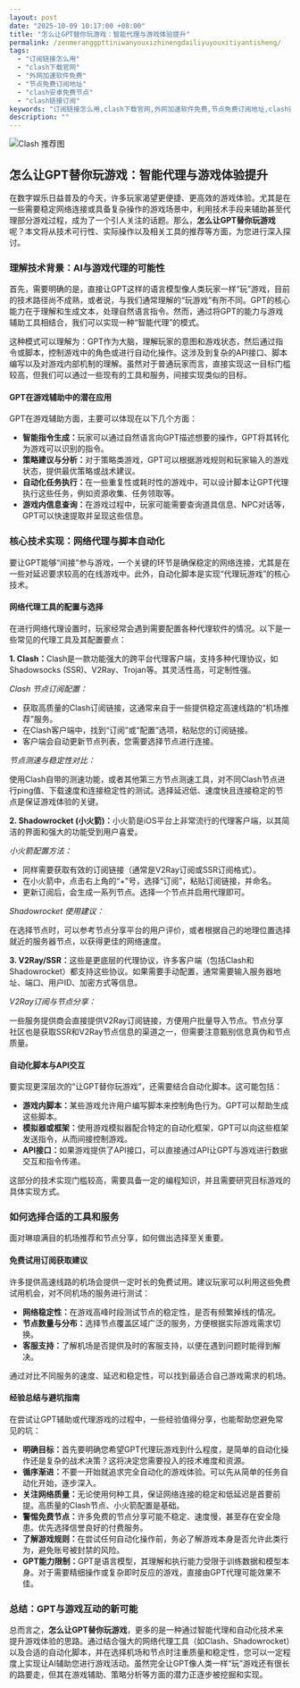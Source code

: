 ```yaml
---
layout: post
date: "2025-10-09 10:17:00 +08:00"
title: "怎么让GPT替你玩游戏：智能代理与游戏体验提升"
permalink: /zenmeranggpttiniwanyouxizhinengdailiyuyouxitiyantisheng/
tags:
  - "订阅链接怎么用"
  - "clash下载官网"
  - "外网加速软件免费"
  - "节点免费订阅地址"
  - "clash安卓免费节点"
  - "clash链接订阅"
keywords: "订阅链接怎么用,clash下载官网,外网加速软件免费,节点免费订阅地址,clash安卓免费节点,clash链接订阅"
description: ""
---
```


![Clash 推荐图](https://clashjd.github.io/assets/img/付费小火箭机场推荐.png)

## 怎么让GPT替你玩游戏：智能代理与游戏体验提升


<p>在数字娱乐日益普及的今天，许多玩家渴望更便捷、更高效的游戏体验。尤其是在一些需要稳定网络连接或具备复杂操作的游戏场景中，利用技术手段来辅助甚至代理部分游戏过程，成为了一个引人关注的话题。那么，<strong>怎么让GPT替你玩游戏</strong>呢？本文将从技术可行性、实际操作以及相关工具的推荐等方面，为您进行深入探讨。</p>

<h3>理解技术背景：AI与游戏代理的可能性</h3>

<p>首先，需要明确的是，直接让GPT这样的语言模型像人类玩家一样“玩”游戏，目前的技术路径尚不成熟，或者说，与我们通常理解的“玩游戏”有所不同。GPT的核心能力在于理解和生成文本，处理自然语言指令。然而，通过将GPT的能力与游戏辅助工具相结合，我们可以实现一种“智能代理”的模式。</p>

<p>这种模式可以理解为：GPT作为大脑，理解玩家的意图和游戏状态，然后通过指令或脚本，控制游戏中的角色或进行自动化操作。这涉及到复杂的API接口、脚本编写以及对游戏内部机制的理解。虽然对于普通玩家而言，直接实现这一目标门槛较高，但我们可以通过一些现有的工具和服务，间接实现类似的目标。</p>

<h4>GPT在游戏辅助中的潜在应用</h4>

<p>GPT在游戏辅助方面，主要可以体现在以下几个方面：</p>
<ul>
    <li><strong>智能指令生成：</strong>玩家可以通过自然语言向GPT描述想要的操作，GPT将其转化为游戏可以识别的指令。</li>
    <li><strong>策略建议与分析：</strong>对于策略类游戏，GPT可以根据游戏规则和玩家输入的游戏状态，提供最优策略或战术建议。</li>
    <li><strong>自动化任务执行：</strong>在一些重复性或耗时性的游戏中，可以设计脚本让GPT代理执行这些任务，例如资源收集、任务领取等。</li>
    <li><strong>游戏内信息查询：</strong>在游戏过程中，玩家可能需要查询道具信息、NPC对话等，GPT可以快速提取并呈现这些信息。</li>
</ul>

<h3>核心技术实现：网络代理与脚本自动化</h3>

<p>要让GPT能够“间接”参与游戏，一个关键的环节是确保稳定的网络连接，尤其是在一些对延迟要求较高的在线游戏中。此外，自动化脚本是实现“代理玩游戏”的核心技术。</p>

<h4>网络代理工具的配置与选择</h4>

<p>在进行网络代理设置时，玩家经常会遇到需要配置各种代理软件的情况。以下是一些常见的代理工具及其配置要点：</p>

<p><strong>1. Clash：</strong>Clash是一款功能强大的跨平台代理客户端，支持多种代理协议，如Shadowsocks (SSR)、V2Ray、Trojan等。其灵活性高，可定制性强。</p>
<p><em>Clash 节点订阅配置：</em></p>
<ul>
    <li>获取高质量的Clash订阅链接，这通常来自于一些提供稳定高速线路的“机场推荐”服务。</li>
    <li>在Clash客户端中，找到“订阅”或“配置”选项，粘贴您的订阅链接。</li>
    <li>客户端会自动更新节点列表，您需要选择节点进行连接。</li>
</ul>
<p><em>节点测速与稳定性对比：</em></p>
<p>使用Clash自带的测速功能，或者其他第三方节点测速工具，对不同Clash节点进行ping值、下载速度和连接稳定性的测试。选择延迟低、速度快且连接稳定的节点是保证游戏体验的关键。</p>

<p><strong>2. Shadowrocket (小火箭)：</strong>小火箭是iOS平台上非常流行的代理客户端，以其简洁的界面和强大的功能受到用户喜爱。</p>
<p><em>小火箭配置方法：</em></p>
<ul>
    <li>同样需要获取有效的订阅链接（通常是V2Ray订阅或SSR订阅格式）。</li>
    <li>在小火箭中，点击右上角的“+”号，选择“订阅”，粘贴订阅链接，并命名。</li>
    <li>更新订阅后，会生成一系列节点。选择一个节点并启用代理即可。</li>
</ul>
<p><em>Shadowrocket 使用建议：</em></p>
<p>在选择节点时，可以参考节点分享平台的用户评价，或者根据自己的地理位置选择就近的服务器节点，以获得更佳的网络速度。</p>

<p><strong>3. V2Ray/SSR：</strong>这些是更底层的代理协议，许多客户端（包括Clash和Shadowrocket）都支持这些协议。如果需要手动配置，通常需要输入服务器地址、端口、用户ID、加密方式等信息。</p>
<p><em>V2Ray订阅与节点分享：</em></p>
<p>一些服务提供商会直接提供V2Ray订阅链接，方便用户批量导入节点。节点分享社区也是获取SSR和V2Ray节点信息的渠道之一，但需要注意甄别信息真伪和节点质量。</p>

<h4>自动化脚本与API交互</h4>

<p>要实现更深层次的“让GPT替你玩游戏”，还需要结合自动化脚本。这可能包括：</p>
<ul>
    <li><strong>游戏内脚本：</strong>某些游戏允许用户编写脚本来控制角色行为。GPT可以帮助生成这些脚本。</li>
    <li><strong>模拟器或框架：</strong>使用游戏模拟器配合特定的自动化框架，GPT可以向这些框架发送指令，从而间接控制游戏。</li>
    <li><strong>API接口：</strong>如果游戏提供了API接口，可以直接通过API让GPT与游戏进行数据交互和指令传递。</li>
</ul>
<p>这部分的技术实现门槛较高，需要具备一定的编程知识，并且需要研究目标游戏的具体实现方式。</p>

<h3>如何选择合适的工具和服务</h3>

<p>面对琳琅满目的机场推荐和节点分享，如何做出选择至关重要。</p>

<h4>免费试用订阅获取建议</h4>

<p>许多提供高速线路的机场会提供一定时长的免费试用。建议玩家可以利用这些免费试用机会，对不同机场的服务进行测试：</p>
<ul>
    <li><strong>网络稳定性：</strong>在游戏高峰时段测试节点的稳定性，是否有频繁掉线的情况。</li>
    <li><strong>节点数量与分布：</strong>选择节点覆盖区域广泛的服务，方便根据实际游戏需求切换。</li>
    <li><strong>客服支持：</strong>了解机场是否提供及时的客服支持，以便在遇到问题时能得到解决。</li>
</ul>
<p>通过对比不同服务的速度、延迟和稳定性，可以找到最适合自己游戏需求的机场。</p>

<h4>经验总结与避坑指南</h4>

<p>在尝试让GPT辅助或代理游戏的过程中，一些经验值得分享，也能帮助您避免常见的坑：</p>
<ul>
    <li><strong>明确目标：</strong>首先要明确您希望GPT代理玩游戏到什么程度，是简单的自动化操作还是复杂的战术决策？这将决定您需要投入的技术难度和资源。</li>
    <li><strong>循序渐进：</strong>不要一开始就追求完全自动化的游戏体验。可以先从简单的任务自动化开始，逐步深入。</li>
    <li><strong>关注网络质量：</strong>无论使用何种工具，保证网络连接的稳定和低延迟是首要前提。高质量的Clash节点、小火箭配置是基础。</li>
    <li><strong>警惕免费节点：</strong>许多免费的节点分享可能不稳定、速度慢，甚至存在安全隐患。优先选择信誉良好的付费服务。</li>
    <li><strong>了解游戏规则：</strong>在尝试任何自动化操作前，务必了解游戏本身是否允许此类行为，避免账号被封禁的风险。</li>
    <li><strong>GPT能力限制：</strong>GPT是语言模型，其理解和执行能力受限于训练数据和模型本身。对于需要精细操作或复杂即时反应的游戏，直接由GPT代理可能效果不佳。</li>
</ul>

<h3>总结：GPT与游戏互动的新可能</h3>

<p>总而言之，<strong>怎么让GPT替你玩游戏</strong>，更多的是一种通过智能代理和自动化技术来提升游戏体验的思路。通过结合强大的网络代理工具（如Clash、Shadowrocket）以及合适的自动化脚本，并在选择机场和节点时注重质量和稳定性，您可以一定程度上实现让AI辅助您进行游戏活动。虽然完全让GPT像人类一样“玩”游戏还有很长的路要走，但其在游戏辅助、策略分析等方面的潜力正逐步被挖掘和实现。</p>
